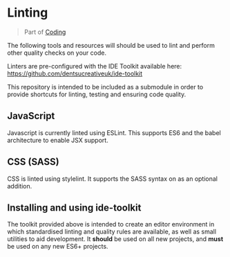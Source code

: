 # Linting
> Part of [Coding](/Coding/Index.md)

The following tools and resources will should be used to lint and perform other quality checks on your code.

Linters are pre-configured with the IDE Toolkit available here:
https://github.com/dentsucreativeuk/ide-toolkit

This repository is intended to be included as a submodule in order to provide shortcuts for linting, testing and ensuring code quality.

## JavaScript
Javascript is currently linted using ESLint. This supports ES6 and the babel architecture to enable JSX support.

## CSS (SASS)
CSS is linted using stylelint. It supports the SASS syntax on as an optional addition.

## Installing and using ide-toolkit
The toolkit provided above is intended to create an editor environment in which standardised linting and quality rules are available, as well as small utilities to aid development. It **should** be used on all new projects, and **must** be used on any new ES6+ projects.
